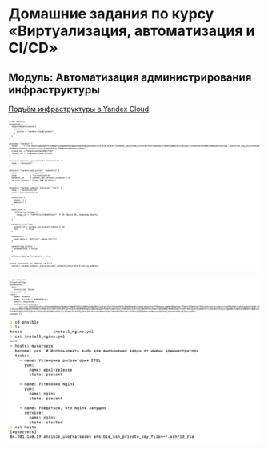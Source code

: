 # Домашние задания по курсу «Виртуализация, автоматизация и CI/CD»

## Модуль: Автоматизация администрирования инфраструктуры

 [Подъём инфраструктуры в Yandex Cloud](https://github.com/netology-code/sdvps-homeworks/blob/main/7-03.md).


![main.tf](img/Screenshot%20at%20Sep%2022%2015-00-59.png)

![meta.txt](img/Screenshot%20at%20Sep%2022%2015-01-18.png)
![ANSIBLE](img/Screenshot%20at%20Sep%2022%2015-02-06.png)








